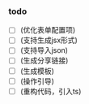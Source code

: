 ### todo
* [ ] (优化表单配置项)
* [ ] (支持生成jsx形式)
* [ ] (支持导入json)
* [ ] (生成分享链接)
* [ ] (生成模板)
* [ ] (操作引导)
* [ ] (重构代码，引入ts)